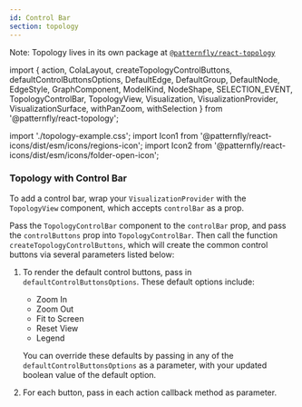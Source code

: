 ```yaml
---
id: Control Bar
section: topology
---
```


Note: Topology lives in its own package at [`@patternfly/react-topology`](https://www.npmjs.com/package/@patternfly/react-topology)

import {
  action,
  ColaLayout,
  createTopologyControlButtons,
  defaultControlButtonsOptions,
  DefaultEdge,
  DefaultGroup,
  DefaultNode,
  EdgeStyle,
  GraphComponent,
  ModelKind,
  NodeShape,
  SELECTION_EVENT,
  TopologyControlBar,
  TopologyView,
  Visualization,
  VisualizationProvider,
  VisualizationSurface,
  withPanZoom,
  withSelection
  } from '@patternfly/react-topology';

import './topology-example.css';
import Icon1 from '@patternfly/react-icons/dist/esm/icons/regions-icon';
import Icon2 from '@patternfly/react-icons/dist/esm/icons/folder-open-icon';

### Topology with Control Bar

To add a control bar, wrap your `VisualizationProvider` with the `TopologyView` component, which accepts `controlBar` as a prop.

Pass the `TopologyControlBar` component to the `controlBar` prop, and pass the `controlButtons` prop into `TopologyControlBar`. Then call the function `createTopologyControlButtons`, which will create the common control buttons via several parameters listed below:

1. To render the default control buttons, pass in `defaultControlButtonsOptions`. These default options include:
     - Zoom In
     - Zoom Out
     - Fit to Screen
     - Reset View
     - Legend

    You can override these defaults by passing in any of the `defaultControlButtonsOptions` as a parameter, with your updated boolean value of the default option.

2. For each button, pass in each action callback method as parameter.

```ts file="./TopologyControlBarDemo.tsx"
```
